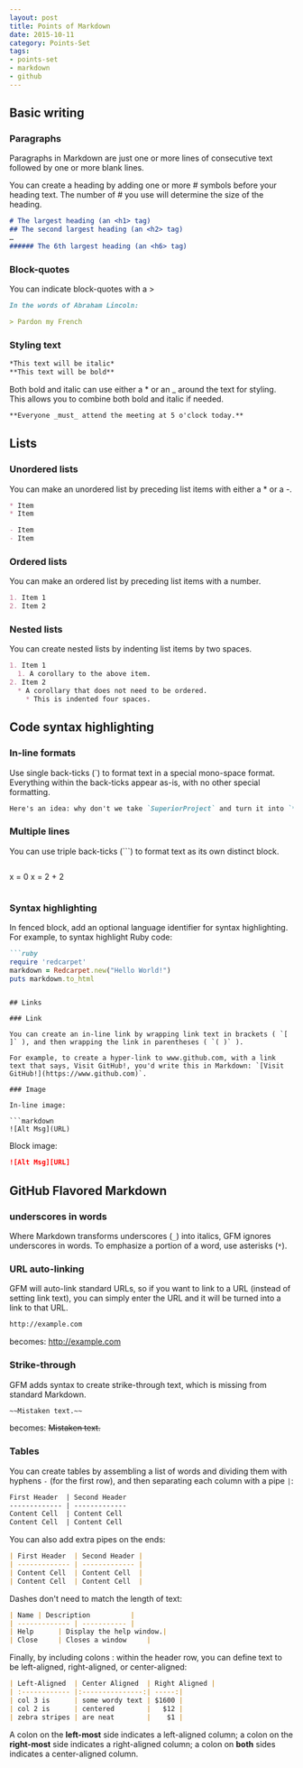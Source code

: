 ```yaml
---
layout: post
title: Points of Markdown
date: 2015-10-11
category: Points-Set
tags: 
- points-set
- markdown
- github
---
```


## Basic writing

### Paragraphs

Paragraphs in Markdown are just one or more lines of consecutive text followed by one or more blank lines.

You can create a heading by adding one or more # symbols before your heading text. The number of # you use will determine the size of the heading.

```markdown
# The largest heading (an <h1> tag)
## The second largest heading (an <h2> tag)
…
###### The 6th largest heading (an <h6> tag)
```

### Block-quotes

You can indicate block-quotes with a >

```markdown
In the words of Abraham Lincoln:

> Pardon my French
```

### Styling text

```markdown
*This text will be italic*
**This text will be bold**
```

Both bold and italic can use either a * or an _ around the text for styling. This allows you to combine both bold and italic if needed.

```markdown
**Everyone _must_ attend the meeting at 5 o'clock today.**
```

## Lists

### Unordered lists

You can make an unordered list by preceding list items with either a * or a -.

```markdown
* Item
* Item

- Item
- Item
```

### Ordered lists

You can make an ordered list by preceding list items with a number.

```markdown
1. Item 1
2. Item 2
```

### Nested lists

You can create nested lists by indenting list items by two spaces.

```markdown
1. Item 1
  1. A corollary to the above item.
2. Item 2
  * A corollary that does not need to be ordered.
    * This is indented four spaces.
```

## Code syntax highlighting

### In-line formats

Use single back-ticks (\`) to format text in a special mono-space format. Everything within the back-ticks appear as-is, with no other special formatting.

```markdown
Here's an idea: why don't we take `SuperiorProject` and turn it into `**Reasonable**Project`.
```

### Multiple lines

You can use triple back-ticks (\`\`\`) to format text as its own distinct block.

```markdown
``` 
x = 0
x = 2 + 2
``` 
```

### Syntax highlighting

In fenced block, add an optional language identifier for syntax highlighting.
For example, to syntax highlight Ruby code:

```markdown
```ruby
require 'redcarpet'
markdown = Redcarpet.new("Hello World!")
puts markdown.to_html
``` 
```

## Links

### Link

You can create an in-line link by wrapping link text in brackets ( `[ ]` ), and then wrapping the link in parentheses ( `( )` ).

For example, to create a hyper-link to www.github.com, with a link text that says, Visit GitHub!, you'd write this in Markdown: `[Visit GitHub!](https://www.github.com)`.

### Image

In-line image:

```markdown
![Alt Msg](URL)
```

Block image:

```markdown
![Alt Msg][URL]
```

## GitHub Flavored Markdown

### underscores in words

Where Markdown transforms underscores (`_`) into italics, GFM ignores underscores in words. To emphasize a portion of a word, use asterisks (`*`).

### URL auto-linking

GFM will auto-link standard URLs, so if you want to link to a URL (instead of setting link text), you can simply enter the URL and it will be turned into a link to that URL.

```markdown
http://example.com
```

becomes: http://example.com

### Strike-through

GFM adds syntax to create strike-through text, which is missing from standard Markdown.

```markdown
~~Mistaken text.~~
```

becomes: ~~Mistaken text.~~

### Tables

You can create tables by assembling a list of words and dividing them with hyphens `-` (for the first row), and then separating each column with a pipe `|`:

```markdown
First Header  | Second Header
------------- | -------------
Content Cell  | Content Cell
Content Cell  | Content Cell
```

You can also add extra pipes on the ends:

```markdown
| First Header  | Second Header |
| ------------- | ------------- |
| Content Cell  | Content Cell  |
| Content Cell  | Content Cell  |
```

Dashes don't need to match the length of text:

```markdown
| Name | Description          |
| ------------- | ----------- |
| Help      | Display the help window.|
| Close     | Closes a window     |
```

Finally, by including colons : within the header row, you can define text to be left-aligned, right-aligned, or center-aligned:

```markdown
| Left-Aligned  | Center Aligned  | Right Aligned |
| :------------ |:---------------:| -----:|
| col 3 is      | some wordy text | $1600 |
| col 2 is      | centered        |   $12 |
| zebra stripes | are neat        |    $1 |
```

A colon on the **left-most** side indicates a left-aligned column; a colon on the **right-most** side indicates a right-aligned column; a colon on **both** sides indicates a center-aligned column.